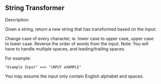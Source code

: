 ## String Transformer

Description:

Given a string, return a new string that has transformed based on the input:

Change case of every character, ie. lower case to upper case, upper case to lower case.
Reverse the order of words from the input.
Note: You will have to handle multiple spaces, and leading/trailing spaces.

For example:
```
"Example Input" ==> "iNPUT eXAMPLE"
```
You may assume the input only contain English alphabet and spaces.